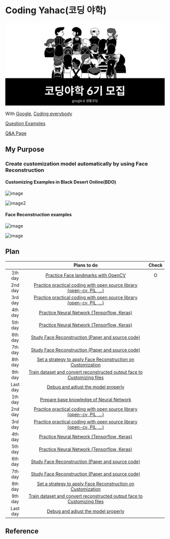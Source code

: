 # Coding Yahac(코딩 야학)



![image](./Mainimage.png)



With [Google](www.google.com), [Coding everybody](https://github.com/codingeverybody)

[Question Examples](https://github.com/codingeverybody/codingyahac/wiki/코딩야학-백서)

[Q&A Page](https://github.com/codingeverybody/codingyahac/issues)



## My Purpose

### Create customization model automatically by using Face Reconstruction



#### Customizing Examples in Black Desert Online(BDO)
  

![image](https://image.fmkorea.com/files/attach/new/20190609/4180795/1086450894/1886317307/99b983892094b5c6d2fc3736e15da7d1.jpeg)

![image2](http://mblogthumb3.phinf.naver.net/MjAxODAzMDJfNjAg/MDAxNTE5OTgzMzM3NzIw.JgZ0ixdIiOVIlm62a9KsTwgANxFvyf_h_79gomeWLzgg._SiPJ7H5lSaUMpFHLT2dP8X-08sDUugdvMRoIiMGNE4g.PNG.jewello_ov/1.png?type=w800)



#### Face Reconstruction examples

![image](https://miro.medium.com/max/1400/1*vRXrawyNUUa_mLYR1Vf-dQ.jpeg)

![image](https://www.mdpi.com/sensors/sensors-19-00459/article_deploy/html/images/sensors-19-00459-g006.png)



## Plan

|          |                         Plans to do                          | Check |
| :------: | :----------------------------------------------------------: | :---: |
| 1th day  | [Practice Face landmarks with OpenCV](https://nbviewer.jupyter.org/github/CasselKim/codingyahac/blob/master/History/1st_day/Yahac-1.ipynb) |   O   |
| 2nd day  | [Practice practical coding with open source library (open-cv, PIL, ...)](./History/2nd_day) |       |
| 3rd day  | [Practice practical coding with open source library (open-cv, PIL, ...)](./History/3rd_day) |       |
| 4th day  | [Practice Neural Network (Tensorflow, Keras)](./History/4th_day) |       |
| 5th day  | [Practice Neural Network (Tensorflow, Keras)](./History/5th_day) |       |
| 6th day  | [Study Face Reconstruction (Paper and source code)](./History/6th_day) |       |
| 7th day  | [Study Face Reconstruction (Paper and source code)](./History/7th_day) |       |
| 8th day  | [Set a strategy to apply Face Reconstruction on Customization](./History/8th_day) |       |
| 9th day  | [Train dataset and convert reconstructed output face to Customizing files](./History/9th_day) |       |
| Last day |  [Debug and adjust the model properly](./History/Last_day)   |       |
| 1th day  | [Prepare base knowledge of Neural Network](./History/1st_day/days.md) |       |
| 2nd day  | [Practice practical coding with open source library (open-cv, PIL, ...)](./History/2nd_day/days.md) |       |
| 3rd day  | [Practice practical coding with open source library (open-cv, PIL, ...)](./History/3rd_day/days.md) |       |
| 4th day  | [Practice Neural Network (Tensorflow, Keras)](./History/4th_day/days.md) |       |
| 5th day  | [Practice Neural Network (Tensorflow, Keras)](./History/5th_day/days.md) |       |
| 6th day  | [Study Face Reconstruction (Paper and source code)](./History/6th_day/days.md) |       |
| 7th day  | [Study Face Reconstruction (Paper and source code)](./History/7th_day/days.md) |       |
| 8th day  | [Set a strategy to apply Face Reconstruction on Customization](./History/8th_day/days.md) |       |
| 9th day  | [Train dataset and convert reconstructed output face to Customizing files](./History/9th_day/days.md) |       
| Last day |  [Debug and adjust the model properly](./History/Last_day/days.md)   |       |





## Reference

